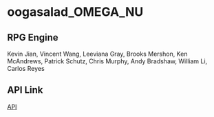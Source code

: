 oogasalad_OMEGA_NU
==================

## RPG Engine ##

Kevin Jian, Vincent Wang, Leeviana Gray, Brooks Mershon, Ken McAndrews,
Patrick Schutz, Chris Murphy, Andy Bradshaw, William Li, Carlos Reyes

## API Link ##
[API](http://duke-compsci308-fall2014.github.io/oogasalad_OMEGA_NU/)
